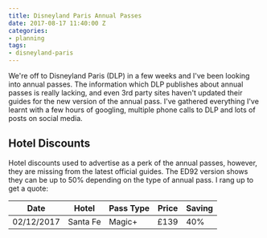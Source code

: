 ```yaml
---
title: Disneyland Paris Annual Passes
date: 2017-08-17 11:40:00 Z
categories:
- planning
tags:
- disneyland-paris
---
```


We're off to Disneyland Paris (DLP) in a few weeks and I've been looking into annual passes. The information which DLP publishes about annual passes is really lacking, and even 3rd party sites haven't updated their guides for the new version of the annual pass. I've gathered everything I've learnt with a few hours of googling, multiple phone calls to DLP and lots of posts on social media.

## Hotel Discounts
Hotel discounts used to advertise as a perk of the annual passes, however, they are missing from the latest official guides. The ED92 version shows they can be up to 50% depending on the type of annual pass. I rang up to get a quote:

<table>
<thead>
<th>Date</th>
<th>Hotel</th>
<th>Pass Type</th>
<th>Price</th>
<th>Saving</th>
</thead>
<tbody>
<td>02/12/2017</td>
<td>Santa Fe</td>
<td>Magic+</td>
<td>£139</td>
<td>40%</td>
</tbody>
</table>


